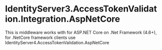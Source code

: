 # IdentityServer3.AccessTokenValidation.Integration.AspNetCore

This is middleware works with for ASP.NET Core on .Net Framework (4.6+), for .NetCore framework clients use IdentityServer4.AccessTokenValidation.AspNetCore
